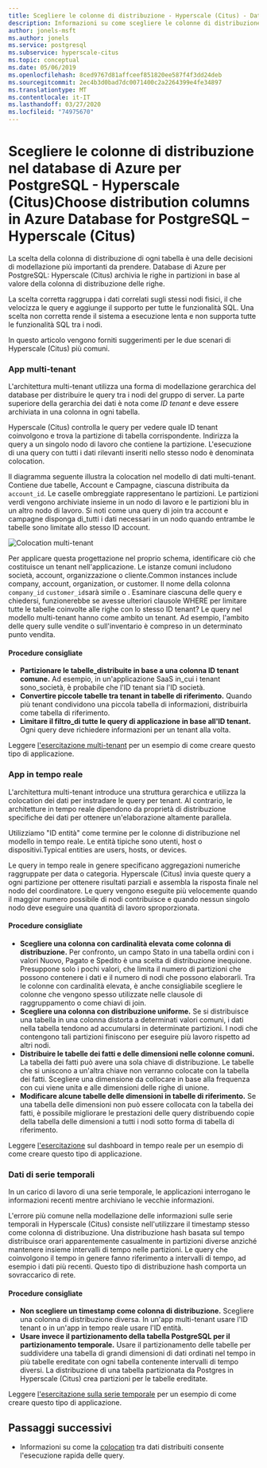 ```yaml
---
title: Scegliere le colonne di distribuzione - Hyperscale (Citus) - Database di Azure per PostgreSQLChoose distribution columns – Hyperscale (Citus) - Azure Database for PostgreSQL
description: Informazioni su come scegliere le colonne di distribuzione in scenari di iperscalabili comuni nel database di Azure per PostgreSQL.Learn how to choose distribution columns in common hyperscale scenarios in Azure Database for PostgreSQL.
author: jonels-msft
ms.author: jonels
ms.service: postgresql
ms.subservice: hyperscale-citus
ms.topic: conceptual
ms.date: 05/06/2019
ms.openlocfilehash: 8ced9767d81affceef851820ee587f4f3dd24deb
ms.sourcegitcommit: 2ec4b3d0bad7dc0071400c2a2264399e4fe34897
ms.translationtype: MT
ms.contentlocale: it-IT
ms.lasthandoff: 03/27/2020
ms.locfileid: "74975670"
---
```

# <a name="choose-distribution-columns-in-azure-database-for-postgresql--hyperscale-citus"></a>Scegliere le colonne di distribuzione nel database di Azure per PostgreSQL - Hyperscale (Citus)Choose distribution columns in Azure Database for PostgreSQL – Hyperscale (Citus)

La scelta della colonna di distribuzione di ogni tabella è una delle decisioni di modellazione più importanti da prendere. Database di Azure per PostgreSQL: Hyperscale (Citus) archivia le righe in partizioni in base al valore della colonna di distribuzione delle righe.

La scelta corretta raggruppa i dati correlati sugli stessi nodi fisici, il che velocizza le query e aggiunge il supporto per tutte le funzionalità SQL. Una scelta non corretta rende il sistema a esecuzione lenta e non supporta tutte le funzionalità SQL tra i nodi.

In questo articolo vengono forniti suggerimenti per le due scenari di Hyperscale (Citus) più comuni.

### <a name="multi-tenant-apps"></a>App multi-tenant

L'architettura multi-tenant utilizza una forma di modellazione gerarchica del database per distribuire le query tra i nodi del gruppo di server. La parte superiore della gerarchia dei dati è nota come *ID tenant* e deve essere archiviata in una colonna in ogni tabella.

Hyperscale (Citus) controlla le query per vedere quale ID tenant coinvolgono e trova la partizione di tabella corrispondente. Indirizza la query a un singolo nodo di lavoro che contiene la partizione. L'esecuzione di una query con tutti i dati rilevanti inseriti nello stesso nodo è denominata colocation.

Il diagramma seguente illustra la colocation nel modello di dati multi-tenant. Contiene due tabelle, Account e Campagne, ciascuna distribuita da `account_id`. Le caselle ombreggiate rappresentano le partizioni. Le partizioni verdi vengono archiviate insieme in un nodo di lavoro e le partizioni blu in un altro nodo di lavoro. Si noti come una query di join tra account e campagne disponga di\_tutti i dati necessari in un nodo quando entrambe le tabelle sono limitate allo stesso ID account.

![Colocation multi-tenant](media/concepts-hyperscale-choosing-distribution-column/multi-tenant-colocation.png)

Per applicare questa progettazione nel proprio schema, identificare ciò che costituisce un tenant nell'applicazione. Le istanze comuni includono società, account, organizzazione o cliente.Common instances include company, account, organization, or customer. Il nome della colonna `company_id` `customer_id`sarà simile o . Esaminare ciascuna delle query e chiedersi, funzionerebbe se avesse ulteriori clausole WHERE per limitare tutte le tabelle coinvolte alle righe con lo stesso ID tenant?
Le query nel modello multi-tenant hanno come ambito un tenant. Ad esempio, l'ambito delle query sulle vendite o sull'inventario è compreso in un determinato punto vendita.

#### <a name="best-practices"></a>Procedure consigliate

-   **Partizionare le tabelle\_distribuite in base a una colonna ID tenant comune.** Ad esempio, in un'applicazione SaaS in\_cui i tenant sono\_società, è probabile che l'ID tenant sia l'ID società.
-   **Convertire piccole tabelle tra tenant in tabelle di riferimento.** Quando più tenant condividono una piccola tabella di informazioni, distribuirla come tabella di riferimento.
-   **Limitare il filtro\_di tutte le query di applicazione in base all'ID tenant.** Ogni query deve richiedere informazioni per un tenant alla volta.

Leggere [l'esercitazione multi-tenant](./tutorial-design-database-hyperscale-multi-tenant.md) per un esempio di come creare questo tipo di applicazione.

### <a name="real-time-apps"></a>App in tempo reale

L'architettura multi-tenant introduce una struttura gerarchica e utilizza la colocation dei dati per instradare le query per tenant. Al contrario, le architetture in tempo reale dipendono da proprietà di distribuzione specifiche dei dati per ottenere un'elaborazione altamente parallela.

Utilizziamo "ID entità" come termine per le colonne di distribuzione nel modello in tempo reale. Le entità tipiche sono utenti, host o dispositivi.Typical entities are users, hosts, or devices.

Le query in tempo reale in genere specificano aggregazioni numeriche raggruppate per data o categoria. Hyperscale (Citus) invia queste query a ogni partizione per ottenere risultati parziali e assembla la risposta finale nel nodo del coordinatore. Le query vengono eseguite più velocemente quando il maggior numero possibile di nodi contribuisce e quando nessun singolo nodo deve eseguire una quantità di lavoro sproporzionata.

#### <a name="best-practices"></a>Procedure consigliate

-   **Scegliere una colonna con cardinalità elevata come colonna di distribuzione.** Per confronto, un campo Stato in una tabella ordini con i valori Nuovo, Pagato e Spedito è una scelta di distribuzione inequione. Presuppone solo i pochi valori, che limita il numero di partizioni che possono contenere i dati e il numero di nodi che possono elaborarli. Tra le colonne con cardinalità elevata, è anche consigliabile scegliere le colonne che vengono spesso utilizzate nelle clausole di raggruppamento o come chiavi di join.
-   **Scegliere una colonna con distribuzione uniforme.** Se si distribuisce una tabella in una colonna distorta a determinati valori comuni, i dati nella tabella tendono ad accumularsi in determinate partizioni. I nodi che contengono tali partizioni finiscono per eseguire più lavoro rispetto ad altri nodi.
-   **Distribuire le tabelle dei fatti e delle dimensioni nelle colonne comuni.**
    La tabella dei fatti può avere una sola chiave di distribuzione. Le tabelle che si uniscono a un'altra chiave non verranno colocate con la tabella dei fatti. Scegliere una dimensione da collocare in base alla frequenza con cui viene unita e alle dimensioni delle righe di unione.
-   **Modificare alcune tabelle delle dimensioni in tabelle di riferimento.** Se una tabella delle dimensioni non può essere collocata con la tabella dei fatti, è possibile migliorare le prestazioni delle query distribuendo copie della tabella delle dimensioni a tutti i nodi sotto forma di tabella di riferimento.

Leggere [l'esercitazione](./tutorial-design-database-hyperscale-realtime.md) sul dashboard in tempo reale per un esempio di come creare questo tipo di applicazione.

### <a name="time-series-data"></a>Dati di serie temporali

In un carico di lavoro di una serie temporale, le applicazioni interrogano le informazioni recenti mentre archiviano le vecchie informazioni.

L'errore più comune nella modellazione delle informazioni sulle serie temporali in Hyperscale (Citus) consiste nell'utilizzare il timestamp stesso come colonna di distribuzione. Una distribuzione hash basata sul tempo distribuisce orari apparentemente casualmente in partizioni diverse anziché mantenere insieme intervalli di tempo nelle partizioni. Le query che coinvolgono il tempo in genere fanno riferimento a intervalli di tempo, ad esempio i dati più recenti. Questo tipo di distribuzione hash comporta un sovraccarico di rete.

#### <a name="best-practices"></a>Procedure consigliate

-   **Non scegliere un timestamp come colonna di distribuzione.** Scegliere una colonna di distribuzione diversa. In un'app multi-tenant usare l'ID tenant o in un'app in tempo reale usare l'ID entità.
-   **Usare invece il partizionamento della tabella PostgreSQL per il partizionamento temporale.** Usare il partizionamento delle tabelle per suddividere una tabella di grandi dimensioni di dati ordinati nel tempo in più tabelle ereditate con ogni tabella contenente intervalli di tempo diversi. La distribuzione di una tabella partizionata da Postgres in Hyperscale (Citus) crea partizioni per le tabelle ereditate.

Leggere [l'esercitazione sulla serie temporale](https://aka.ms/hyperscale-tutorial-timeseries) per un esempio di come creare questo tipo di applicazione.

## <a name="next-steps"></a>Passaggi successivi
- Informazioni su come la [colocation](concepts-hyperscale-colocation.md) tra dati distribuiti consente l'esecuzione rapida delle query.
